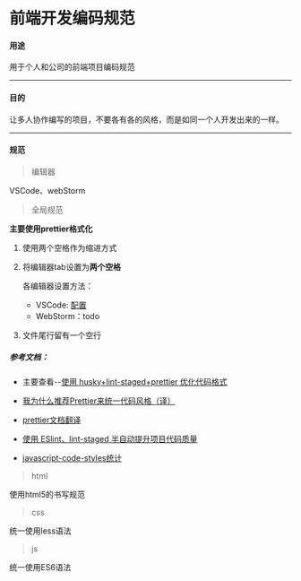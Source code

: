 # 前端开发编码规范


#### 用途

用于个人和公司的前端项目编码规范

---


#### 目的

让多人协作编写的项目，不要各有各的风格，而是如同一个人开发出来的一样。

---


#### 规范

> 编辑器

VSCode、webStorm


> 全局规范 


**主要使用prettier格式化**

1. 使用两个空格作为缩进方式
2. 将编辑器tab设置为**两个空格**

    各编辑器设置方法：
    - VSCode:  [配置](https://blog.csdn.net/xiaomizhou66a/article/details/80910553)
    - WebStorm：todo

3. 文件尾行留有一个空行

##### 参考文档：
- 主要查看--[使用 husky+lint-staged+prettier 优化代码格式](https://gitissue.com/issues/5b5b805099fd594227f4d968)

- [我为什么推荐Prettier来统一代码风格（译）](https://blog.csdn.net/Fundebug/article/details/78342784)  
- [prettier文档翻译](https://segmentfault.com/a/1190000012909159)

- [使用 ESlint、lint-staged 半自动提升项目代码质量](https://www.jianshu.com/p/cdd749c624d9)

- [javascript-code-styles统计](http://blog.sapegin.me/all/javascript-code-styles)



> html

使用html5的书写规范


> css

统一使用less语法


> js

统一使用ES6语法
